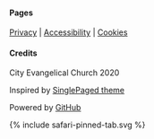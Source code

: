 <div class="row features">
  <div class="col s12 m4 feature">
    <h4> Pages </h4>
    <p class="feature-description"><a href="/privacy">Privacy</a> | <a href="/ accessibility">Accessibility</a> | <a href="/cookies">Cookies</a></p>
  </div>
  <div class="col s12 m4 feature">
    <h4> Credits </h4>
    <p class="feature-description"><i class="fa fa-copyright" aria-hidden="true" style="color:white"></i> City Evangelical Church 2020</p>
    <p class="feature-description">Inspired by <a href="https://github.com/t413/SinglePaged" target="_blank">SinglePaged theme</a></p>
    <p class="feature-description">Powered by <a href="https://www.github.com" target="_blank">GitHub <i class="fa fa-github" aria-hidden="true" style="color:white"></i></a></p>
  </div>
  <div class="col s12 m4 feature">
    <div class="contacts">
      <div class="col s12 organiser-logo">
    {% include safari-pinned-tab.svg %}
      </div>  
    </div>
  </div>
</div>
